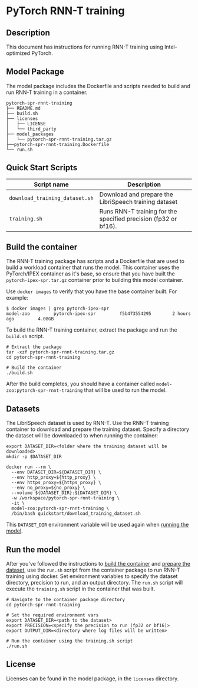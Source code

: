 <!--- 0. Title -->
# PyTorch RNN-T training

<!-- 10. Description -->
## Description

This document has instructions for running RNN-T training using
Intel-optimized PyTorch.

## Model Package

The model package includes the Dockerfile and scripts needed to build and
run RNN-T training in a container.
```
pytorch-spr-rnnt-training
├── README.md
├── build.sh
├── licenses
│   ├── LICENSE
│   └── third_party
├── model_packages
│   └── pytorch-spr-rnnt-training.tar.gz
├──pytorch-spr-rnnt-training.Dockerfile
└── run.sh
```

<!--- 40. Quick Start Scripts -->
## Quick Start Scripts

| Script name | Description |
|-------------|-------------|
| `download_training_dataset.sh` | Download and prepare the LibriSpeech training dataset |
| `training.sh` | Runs RNN-T training for the specified precision (fp32 or bf16). |

## Build the container

The RNN-T training package has scripts and a Dockerfile that are
used to build a workload container that runs the model. This container
uses the PyTorch/IPEX container as it's base, so ensure that you have built
the `pytorch-ipex-spr.tar.gz` container prior to building this model container.

Use `docker images` to verify that you have the base container built. For example:
```
$ docker images | grep pytorch-ipex-spr
model-zoo         pytorch-ipex-spr         f5b473554295        2 hours ago         4.08GB
```

To build the RNN-T training container, extract the package and
run the `build.sh` script.
```
# Extract the package
tar -xzf pytorch-spr-rnnt-training.tar.gz
cd pytorch-spr-rnnt-training

# Build the container
./build.sh
```

After the build completes, you should have a container called
`model-zoo:pytorch-spr-rnnt-training` that will be used to run the model.

## Datasets

The LibriSpeech dataset is used by RNN-T. Use the RNN-T training container
to download and prepare the training dataset. Specify a directory the dataset will be
downloaded to when running the container:

```
export DATASET_DIR=<folder where the training dataset will be downloaded>
mkdir -p $DATASET_DIR

docker run --rm \
  --env DATASET_DIR=${DATASET_DIR} \
  --env http_proxy=${http_proxy} \
  --env https_proxy=${https_proxy} \
  --env no_proxy=${no_proxy} \
  --volume ${DATASET_DIR}:${DATASET_DIR} \
  -w /workspace/pytorch-spr-rnnt-training \
  -it \
  model-zoo:pytorch-spr-rnnt-training \
  /bin/bash quickstart/download_training_dataset.sh
```

This `DATASET_DIR` environment variable will be used again when
[running the model](#run-the-model).

## Run the model

After you've followed the instructions to [build the container](#build-the-container)
and [prepare the dataset](#datasets), use the `run.sh` script from the container package
to run RNN-T training using docker. Set environment variables to specify the dataset
directory, precision to run, and an output directory. The `run.sh` script will execute the
`training.sh` script in the container that was built.
```
# Navigate to the container package directory
cd pytorch-spr-rnnt-training

# Set the required environment vars
export DATASET_DIR=<path to the dataset>
export PRECISION=<specify the precision to run (fp32 or bf16)>
export OUTPUT_DIR=<directory where log files will be written>

# Run the container using the training.sh script
./run.sh
```

<!--- 80. License -->
## License

Licenses can be found in the model package, in the `licenses` directory.

